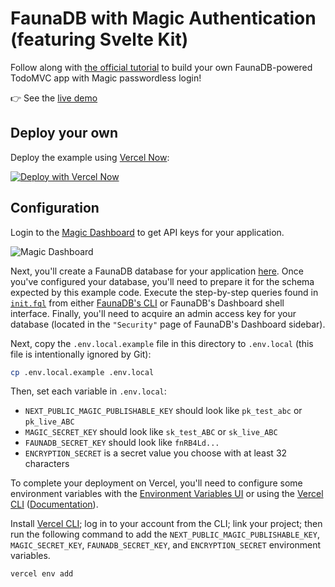 # FaunaDB with Magic Authentication (featuring Svelte Kit)

Follow along with [the official tutorial](https://docs.magic.link/guides/todomvc) to build your own FaunaDB-powered TodoMVC app with Magic passwordless login!

👉 See the [live demo](https://example-nextjs-faunadb-todomvc.vercel.app/login)

## Deploy your own

Deploy the example using [Vercel Now](https://vercel.com/docs/now-cli#commands/overview/basic-usage):

[![Deploy with Vercel Now](https://vercel.com/button)](https://vercel.com/new/git/external?repository-url=https%3A%2F%2Fgithub.com%2Fmagiclabs%2Fexample-nextjs-faunadb-todomvc&env=NEXT_PUBLIC_MAGIC_PUBLISHABLE_KEY,MAGIC_SECRET_KEY,FAUNADB_SECRET_KEY,ENCRYPTION_SECRET)

## Configuration

Login to the [Magic Dashboard](https://dashboard.magic.link/) to get API keys for your application.

![Magic Dashboard](https://gblobscdn.gitbook.com/assets%2F-M1XNjqusnKyXZc7t7qQ%2F-M3HsSftOAghkNs-ttU3%2F-M3HsllfdwdDmeFXBK3U%2Fdashboard-pk.png?alt=media&token=4d6e7543-ae20-4355-951c-c6421b8f1b5f)

Next, you'll create a FaunaDB database for your application [here](https://dashboard.fauna.com/db-new/). Once you've configured your database, you'll need to prepare it for the schema expected by this example code. Execute the step-by-step queries found in [`init.fql`](./init.fql) from either [FaunaDB's CLI](https://github.com/fauna/fauna-shell) or FaunaDB's Dashboard shell interface. Finally, you'll need to acquire an admin access key for your database (located in the `"Security"` page of FaunaDB's Dashboard sidebar).

Next, copy the `.env.local.example` file in this directory to `.env.local` (this file is intentionally ignored by Git):

```bash
cp .env.local.example .env.local
```

Then, set each variable in `.env.local`:

- `NEXT_PUBLIC_MAGIC_PUBLISHABLE_KEY` should look like `pk_test_abc` or `pk_live_ABC`
- `MAGIC_SECRET_KEY` should look like `sk_test_ABC` or `sk_live_ABC`
- `FAUNADB_SECRET_KEY` should look like `fnRB4Ld...`
- `ENCRYPTION_SECRET` is a secret value you choose with at least 32 characters

To complete your deployment on Vercel, you'll need to configure some environment variables with the [Environment Variables UI](https://vercel.com/blog/environment-variables-ui) or using the [Vercel CLI](https://vercel.com/download) ([Documentation](https://vercel.com/docs/cli#commands/env)).

Install [Vercel CLI](https://vercel.com/download); log in to your account from the CLI; link your project; then run the following command to add the `NEXT_PUBLIC_MAGIC_PUBLISHABLE_KEY`, `MAGIC_SECRET_KEY`, `FAUNADB_SECRET_KEY`, and `ENCRYPTION_SECRET` environment variables.

```bash
vercel env add
```
